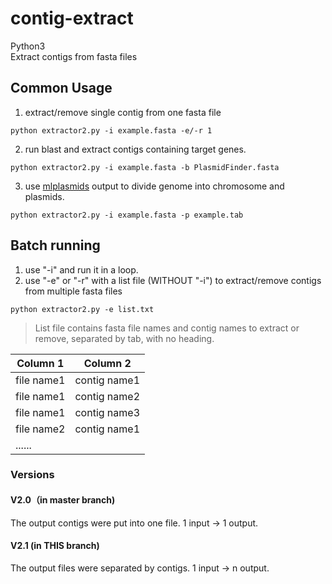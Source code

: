 # contig-extract
Python3  
Extract contigs from fasta files  

## Common Usage  
1. extract/remove single contig from one fasta file  
```
python extractor2.py -i example.fasta -e/-r 1
```
2. run blast and extract contigs containing target genes.  
```
python extractor2.py -i example.fasta -b PlasmidFinder.fasta
```
3. use [mlplasmids](https://gitlab.com/sirarredondo/mlplasmids) output to divide genome into chromosome and plasmids.  
```
python extractor2.py -i example.fasta -p example.tab
```

## Batch running  
1. use "-i" and run it in a loop.
2. use "-e" or "-r" with a list file (WITHOUT "-i") 
to extract/remove contigs from multiple fasta files
```
python extractor2.py -e list.txt
```  
> List file contains fasta file names and contig names to extract or remove, separated by tab, with no heading.  

  Column 1  | Column 2
  ----  | ----
  file name1  |  contig name1  
  file name1  |  contig name2  
  file name1  |  contig name3  
  file name2  |  contig name1  
  ......  |  
  
### Versions
#### V2.0（in master branch)
The output contigs were put into one file. 1	input -> 1 output.  

#### V2.1 (in THIS branch)
The output files were separated by contigs. 1 input -> n output.  
